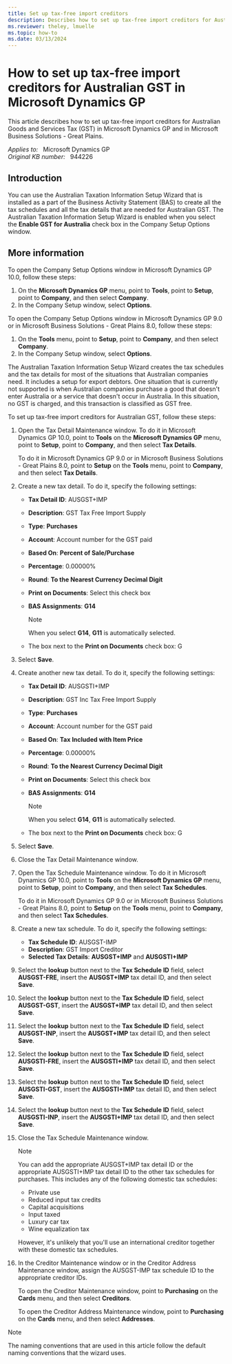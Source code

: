 ```yaml
---
title: Set up tax-free import creditors
description: Describes how to set up tax-free import creditors for Australian Goods and Services Tax (GST) in Microsoft Dynamics GP and in Microsoft Business Solutions - Great Plains.
ms.reviewer: theley, lmuelle
ms.topic: how-to
ms.date: 03/13/2024
---
```

# How to set up tax-free import creditors for Australian GST in Microsoft Dynamics GP

This article describes how to set up tax-free import creditors for Australian Goods and Services Tax (GST) in Microsoft Dynamics GP and in Microsoft Business Solutions - Great Plains.

_Applies to:_ &nbsp; Microsoft Dynamics GP  
_Original KB number:_ &nbsp; 944226

## Introduction

You can use the Australian Taxation Information Setup Wizard that is installed as a part of the Business Activity Statement (BAS) to create all the tax schedules and all the tax details that are needed for Australian GST. The Australian Taxation Information Setup Wizard is enabled when you select the **Enable GST for Australia** check box in the Company Setup Options window.

## More information

To open the Company Setup Options window in Microsoft Dynamics GP 10.0, follow these steps:

1. On the **Microsoft Dynamics GP** menu, point to **Tools**, point to **Setup**, point to **Company**, and then select **Company**.
2. In the Company Setup window, select **Options**.

To open the Company Setup Options window in Microsoft Dynamics GP 9.0 or in Microsoft Business Solutions - Great Plains 8.0, follow these steps:

1. On the **Tools** menu, point to **Setup**, point to **Company**, and then select **Company**.
2. In the Company Setup window, select **Options**.

The Australian Taxation Information Setup Wizard creates the tax schedules and the tax details for most of the situations that Australian companies need. It includes a setup for export debtors. One situation that is currently not supported is when Australian companies purchase a good that doesn't enter Australia or a service that doesn't occur in Australia. In this situation, no GST is charged, and this transaction is classified as GST free.

To set up tax-free import creditors for Australian GST, follow these steps:

1. Open the Tax Detail Maintenance window. To do it in Microsoft Dynamics GP 10.0, point to **Tools** on the **Microsoft Dynamics GP** menu, point to **Setup**, point to **Company**, and then select **Tax Details**.

    To do it in Microsoft Dynamics GP 9.0 or in Microsoft Business Solutions - Great Plains 8.0, point to **Setup** on the **Tools** menu, point to **Company**, and then select **Tax Details**.
2. Create a new tax detail. To do it, specify the following settings:

    - **Tax Detail ID**: AUSGST+IMP
    - **Description**: GST Tax Free Import Supply
    - **Type**: **Purchases**  
    - **Account**: Account number for the GST paid
    - **Based On**: **Percent of Sale/Purchase**  
    - **Percentage**: 0.00000%
    - **Round**: **To the Nearest Currency Decimal Digit**  
    - **Print on Documents**: Select this check box
    - **BAS Assignments**: **G14**  

        > [!NOTE]
        > When you select **G14**, **G11** is automatically selected.
    - The box next to the **Print on Documents** check box: G
3. Select **Save**.
4. Create another new tax detail. To do it, specify the following settings:

    - **Tax Detail ID**: AUSGSTI+IMP
    - **Description**: GST Inc Tax Free Import Supply
    - **Type**: **Purchases**  
    - **Account**: Account number for the GST paid
    - **Based On**: **Tax Included with Item Price**  
    - **Percentage**: 0.00000%
    - **Round**: **To the Nearest Currency Decimal Digit**  
    - **Print on Documents**: Select this check box
    - **BAS Assignments**: **G14**  

        > [!NOTE]
        > When you select **G14**, **G11** is automatically selected.
    - The box next to the **Print on Documents** check box: G
5. Select **Save**.
6. Close the Tax Detail Maintenance window.
7. Open the Tax Schedule Maintenance window. To do it in Microsoft Dynamics GP 10.0, point to **Tools** on the **Microsoft Dynamics GP** menu, point to **Setup**, point to **Company**, and then select **Tax Schedules**.

    To do it in Microsoft Dynamics GP 9.0 or in Microsoft Business Solutions - Great Plains 8.0, point to **Setup** on the **Tools** menu, point to **Company**, and then select **Tax Schedules**.
8. Create a new tax schedule. To do it, specify the following settings:
   - **Tax Schedule ID**: AUSGST-IMP
   - **Description**: GST Import Creditor
   - **Selected Tax Details**: **AUSGST+IMP** and **AUSGSTI+IMP**
9. Select the **lookup** button next to the **Tax Schedule ID** field, select **AUSGST-FRE**, insert the **AUSGST+IMP** tax detail ID, and then select **Save**.
10. Select the **lookup** button next to the **Tax Schedule ID** field, select **AUSGST-GST**, insert the **AUSGST+IMP** tax detail ID, and then select **Save**.
11. Select the **lookup** button next to the **Tax Schedule ID** field, select **AUSGST-INP**, insert the **AUSGST+IMP** tax detail ID, and then select **Save**.
12. Select the **lookup** button next to the **Tax Schedule ID** field, select **AUSGSTI-FRE**, insert the **AUSGSTI+IMP** tax detail ID, and then select **Save**.
13. Select the **lookup** button next to the **Tax Schedule ID** field, select **AUSGSTI-GST**, insert the **AUSGSTI+IMP** tax detail ID, and then select **Save**.
14. Select the **lookup** button next to the **Tax Schedule ID** field, select **AUSGSTI-INP**, insert the **AUSGSTI+IMP** tax detail ID, and then select **Save**.
15. Close the Tax Schedule Maintenance window.

    > [!NOTE]
    > You can add the appropriate AUSGST+IMP tax detail ID or the appropriate AUSGSTI+IMP tax detail ID to the other tax schedules for purchases. This includes any of the following domestic tax schedules:
    >
    > - Private use
    > - Reduced input tax credits
    > - Capital acquisitions
    > - Input taxed
    > - Luxury car tax
    > - Wine equalization tax

    However, it's unlikely that you'll use an international creditor together with these domestic tax schedules.

16. In the Creditor Maintenance window or in the Creditor Address Maintenance window, assign the AUSGST-IMP tax schedule ID to the appropriate creditor IDs.

    To open the Creditor Maintenance window, point to **Purchasing** on the **Cards** menu, and then select **Creditors**.

    To open the Creditor Address Maintenance window, point to **Purchasing** on the **Cards** menu, and then select **Addresses**.

> [!NOTE]
> The naming conventions that are used in this article follow the default naming conventions that the wizard uses.
